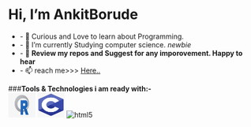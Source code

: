 <h1>Hi, <b>I’m AnkitBorude</b></h1>
<ul>
    <li>- 👀  Curious and Love to learn about Programming.</li>
    <li>- 🌱 I’m currently Studying computer science. <i>newbie</i></li>
    <li>- 💞️ <b>Review my repos and Suggest for any imporovement. Happy to hear</b> </li>
    <li>- 📫  reach me>>> <a href=ankitborude250@gmail.com>Here..</a></li>
</ul>
###<b>Tools & Technologies i am ready with:-</b>
<br>
<img src="https://github.com/AnkitBorude/AnkitBorude/blob/main/R%20language.jpg?raw=true" width="55x" height="50px" alt="R">
<img src="https://github.com/AnkitBorude/AnkitBorude/blob/main/c.png?raw=true" width="55px" height="50px" alt="C">
<img src="" width="55px" height="50px" alt="html5">

<!---
AnkitBorude/AnkitBorude is a ✨ special ✨ repository because its `README.md` (this file) appears on your GitHub profile.
You can click the Preview link to take a look at your changes.
--->
